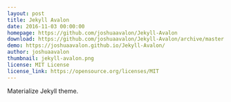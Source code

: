 ```yaml
---
layout: post
title: Jekyll Avalon
date: 2016-11-03 00:00:00
homepage: https://github.com/joshuaavalon/Jekyll-Avalon
download: https://github.com/joshuaavalon/Jekyll-Avalon/archive/master.zip
demo: https://joshuaavalon.github.io/Jekyll-Avalon/
author: joshuaavalon
thumbnail: jekyll-avalon.png
license: MIT License
license_link: https://opensource.org/licenses/MIT
---
```


Materialize Jekyll theme.

